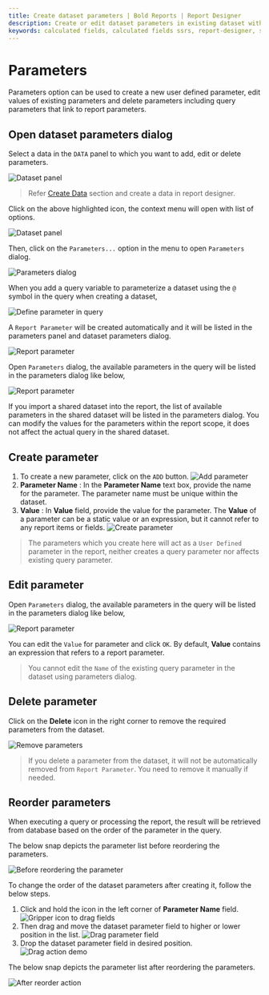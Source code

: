 ```yaml
---
title: Create dataset parameters | Bold Reports | Report Designer
description: Create or edit dataset parameters in existing dataset with Bold Report Designer to filter data at runtime.
keywords: calculated fields, calculated fields ssrs, report-designer, ssrs calculated fields, ssrs, reporting
---
```


# Parameters

Parameters option can be used to create a new user defined parameter, edit values of existing parameters and delete parameters including query parameters that link to report parameters.

## Open dataset parameters dialog

Select a data in the `DATA` panel to which you want to add, edit or delete parameters.

![Dataset panel](/static/assets/on-premise/images/report-designer/manage-data/dataset-parameters/dataset-list.png)

> Refer [Create Data](/on-premise/report-designer/manage-data/dataset/create-an-embedded-dataset/#create-an-embedded-dataset) section and create a data in report designer.

Click on the above highlighted icon, the context menu will open with list of options.

![Dataset panel](/static/assets/on-premise/images/report-designer/manage-data/dataset-parameters/context-menu.png)

Then, click on the `Parameters...` option in the menu to open `Parameters` dialog.

![Parameters dialog](/static/assets/on-premise/images/report-designer/manage-data/dataset-parameters/report-parameters-dialog.png)

When you add a query variable to parameterize a dataset using the `@` symbol in the query when creating a dataset,

![Define parameter in query](/static/assets/on-premise/images/report-designer/manage-data/dataset-parameters/add-query-parameter.png)

A `Report Parameter` will be created automatically and it will be listed in the parameters panel and dataset parameters dialog.

![Report parameter](/static/assets/on-premise/images/report-designer/manage-data/dataset-parameters/parameter-panel-list.png)

Open `Parameters` dialog, the available parameters in the query will be listed in the parameters dialog like below,

![Report parameter](/static/assets/on-premise/images/report-designer/manage-data/dataset-parameters/edit-parameters.png)

If you import a shared dataset into the report, the list of available parameters in the shared dataset will be listed in the parameters dialog. You can modify the values for the parameters within the report scope, it does not affect the actual query in the shared dataset.

## Create parameter

1. To create a new parameter, click on the `ADD` button.
![Add parameter](/static/assets/on-premise/images/report-designer/manage-data/dataset-parameters/report-parameters-dialog.png)
2. **Parameter Name** : In the **Parameter Name** text box, provide the name for the parameter. The parameter name must be unique within the dataset.
3. **Value** : In **Value** field, provide the value for the parameter. The **Value** of a parameter can be a static value or an expression, but it cannot refer to any report items or fields.
![Create parameter](/static/assets/on-premise/images/report-designer/manage-data/dataset-parameters/create-parameter.png)

> The parameters which you create here will act as a `User Defined` parameter in the report, neither creates a query parameter nor affects existing query parameter.

## Edit parameter

Open `Parameters` dialog, the available parameters in the query will be listed in the parameters dialog like below,

![Report parameter](/static/assets/on-premise/images/report-designer/manage-data/dataset-parameters/edit-parameters.png)

You can edit the `Value` for parameter and click `OK`. By default, **Value** contains an expression that refers to a report parameter.

> You cannot edit the `Name` of the existing query parameter in the dataset using parameters dialog.

## Delete parameter

Click on the **Delete** icon in the right corner to remove the required parameters from the dataset.

![Remove parameters](/static/assets/on-premise/images/report-designer/manage-data/dataset-parameters/delete-a-parameter.png)

> If you delete a parameter from the dataset, it will not be automatically removed from `Report Parameter`. You need to remove it manually if needed.

## Reorder parameters

When executing a query or processing the report, the result will be retrieved from database based on the order of the parameter in the query.

The below snap depicts the parameter list before reordering the parameters.

![Before reordering the parameter](/static/assets/on-premise/images/report-designer/manage-data/dataset-parameters/before-reordering.png)

To change the order of the dataset parameters after creating it, follow the below steps.

1. Click and hold the icon in the left corner of **Parameter Name** field.
 ![Gripper icon to drag fields](/static/assets/on-premise/images/report-designer/manage-data/dataset-parameters/gripper-icon-to-perform-drag-action.png)
2. Then drag and move the dataset parameter field to higher or lower position in the list.
![Drag parameter field](/static/assets/on-premise/images/report-designer/manage-data/dataset-parameters/drag-start-action.png)
3. Drop the dataset parameter field in desired position.
![Drag action demo](/static/assets/on-premise/images/report-designer/manage-data/dataset-parameters/drag-action-demo.png)

The below snap depicts the parameter list after reordering the parameters.

![After reorder action](/static/assets/on-premise/images/report-designer/manage-data/dataset-parameters/after-reorder-action.png)